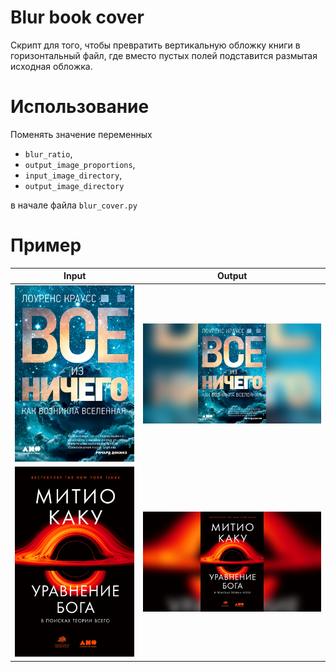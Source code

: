 # Blur book cover

Скрипт для того, чтобы превратить вертикальную обложку книги в горизонтальный файл, где вместо пустых полей подставится размытая исходная обложка.

# Использование

Поменять значение переменных 
- `blur_ratio`,
- `output_image_proportions`,
- `input_image_directory`,
- `output_image_directory`

в начале файла `blur_cover.py`

# Пример

| Input                                            | Output                                       |
|--------------------------------------------------|----------------------------------------------|
| ![](examples/example_file_1.jpeg) | ![](examples/output/example_file_1_blured.jpg) |
| ![](examples/example_file_2.png)                   | ![](examples/output/example_file_2_blured.jpg) |
